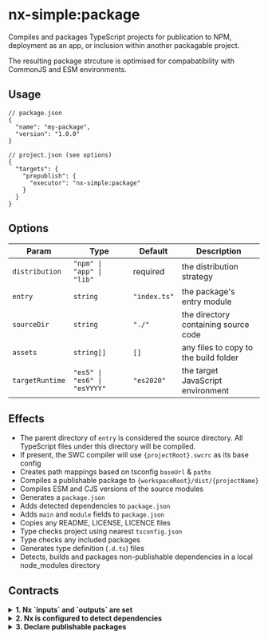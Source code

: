# nx-simple:package

Compiles and packages TypeScript projects for publication to NPM, deployment as an app, or inclusion within another packagable project.

The resulting package strcuture is optimised for compabatibility with CommonJS and ESM environments.

## Usage

```jsonc
// package.json
{
  "name": "my-package",
  "version": "1.0.0"
}
```

```jsonc
// project.json (see options)
{
  "targets": {
    "prepublish": {
      "executor": "nx-simple:package"
    }
  }
}
```

## Options

| Param           | Type                         | Default      | Description                           |
| --------------- | ---------------------------- | ------------ | ------------------------------------- |
| `distribution`  | `"npm" \| "app" \| "lib"`    | required     | the distribution strategy             |
| `entry`         | `string`                     | `"index.ts"` | the package's entry module            |
| `sourceDir`     | `string`                     | `"./"`       | the directory containing source code  |
| `assets`        | `string[]`                   | `[]`         | any files to copy to the build folder |
| `targetRuntime` | `"es5" \| "es6" \| "esYYYY"` | `"es2020"`   | the target JavaScript environment     |

## Effects

- The parent directory of `entry` is considered the source directory. All TypeScript files under this directory will be compiled.
- If present, the SWC compiler will use `{projectRoot}.swcrc` as its base config
- Creates path mappings based on tsconfig `baseUrl` & `paths`
- Compiles a publishable package to `{workspaceRoot}/dist/{projectName}`
- Compiles ESM and CJS versions of the source modules
- Generates a `package.json`
- Adds detected dependencies to `package.json`
- Adds `main` and `module` fields to `package.json`
- Copies any README, LICENSE, LICENCE files
- Type checks project using nearest `tsconfig.json`
- Type checks any included packages
- Generates type definition (`.d.ts`) files
- Detects, builds and packages non-publishable dependencies in a local node_modules directory

## Contracts

<details>
<summary><strong>1. Nx `inputs` and `outputs` are set</strong></summary>
<br />

**Why?** Nx needs to know where build-package executor writes its artefacts.

**How?** Assuming internal packages are created using a `build` target, and external using a `prepublish` target, you would need the following configuration:

```jsonc
// nx.json
{
  "namedInputs": {
    "default": ["{projectRoot}/**/*"]
  },
  "targetDefaults": {
    "nx-simple:package": {
      "inputs": ["default", "^default"],
      "outputs": [
        "{workspaceRoot}/dist/{projectName}",
        "{workspaceRoot}/dist/.nxsimple/{projectName}"
      ]
    }
  }
}
```

</details>

<details>
<summary><strong>2. Nx is configured to detect dependencies</strong></summary>
<br />

**Why?** When analysing source files, Nx needs to be told how to resolve dependencies.

**How?** Add path mappings to tsconfig.base.json.

```jsonc
// tsconfig.base.json
{
  "compilerOptions": {
    "baseUrl": ".",
    "paths": {
      "@scope/mylib/*": "packages/mylib/*"
    }
  }
}
```

Note: that these are only required to build the Nx graph. When NPM workspaces is configured, the TypeScript compiler will be able to get intellisense by resolving imports to your local packages in node_modules.

</details>

<details>
<summary><strong>3. Declare publishable packages</strong></summary>
<br />

**Why?** nx-simple needs to know if a proejct will be published.

**How?** Add a `publish` target to project.json, or, if publishing outside Nx, set a `willPublish` flag.

```jsonc
// project.json
{
  "targets": {
    "publish": {
      "executor": "any-executor"
    }
  }
}
```

```jsonc
// project.json
{
  "willPublish": true
}
```

</details>
